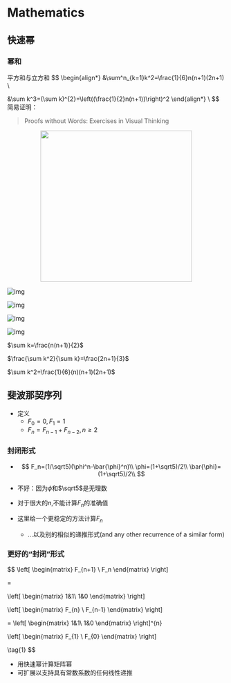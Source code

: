 # Mathematics

## 快速幂

### 幂和

平方和与立方和
$$
\begin{align*}
&\sum^n_{k=1}k^2=\frac{1}{6}n(n+1)(2n+1) \\

&\sum k^3=(\sum k)^{2}=\left((\frac{1}{2}n(n+1))\right)^2
\end{align*} \\
$$
简易证明：

> Proofs without Words: Exercises in Visual Thinking

<div align=center><img width="350" height="350" src="https://github.com/Qasak/all-about-stanford-cs-97si/blob/master/mathematics/sum_of_squares.jpg"/></div>

![img](https://github.com/Qasak/all-about-stanford-cs-97si/blob/master/mathematics/proof_sos1.png)

![img](https://github.com/Qasak/all-about-stanford-cs-97si/blob/master/mathematics/proof_sos2.png)

![img](https://github.com/Qasak/all-about-stanford-cs-97si/blob/master/mathematics/proof_sos3.png)

![img](https://github.com/Qasak/all-about-stanford-cs-97si/blob/master/mathematics/proof_sos4.png)

$\sum k=\frac{n(n+1)}{2}$

$\frac{\sum k^2}{\sum k}=\frac{2n+1}{3}$

$\sum k^2=\frac{1}{6}(n)(n+1)(2n+1)$



## 斐波那契序列

+ 定义
  + $F_0=0,F_1=1$
  + $F_n=F_{n-1}+F_{n-2},n\ge2$

### 封闭形式

+ $$
  F_n=(1/\sqrt5)(\phi^n-\bar{\phi}^n)\\ \phi=(1+\sqrt5)/2\\ \bar{\phi}=(1+\sqrt5)/2\\
  $$

  

+ 不好：因为$\phi$和$\sqrt5$是无理数

+ 对于很大的$n$,不能计算$F_n$的准确值

+ 这里给一个更稳定的方法计算$F_n$

  + ...以及别的相似的递推形式(and any other recurrence of a similar form)

### 更好的“封闭”形式

$$
\left[
\begin{matrix}
F_{n+1} \\ F_n
\end{matrix}
\right] 

=

\left[
\begin{matrix}
1&1\\
1&0
\end{matrix}
\right]

\left[
\begin{matrix}
F_{n} \\ F_{n-1}
\end{matrix}
\right] 

=
\left[
\begin{matrix}
1&1\\
1&0
\end{matrix}
\right]^{n}

\left[
\begin{matrix}
F_{1} \\ F_{0}
\end{matrix}
\right] 



\tag{1}
$$

+ 用快速幂计算矩阵幂
+ 可扩展以支持具有常数系数的任何线性递推
